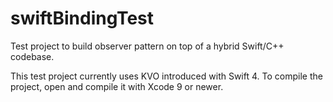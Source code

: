 # swiftBindingTest
Test project to build observer pattern on top of a hybrid Swift/C++ codebase.

This test project currently uses KVO introduced with Swift 4.  To compile the project, open and compile it with Xcode 9 or newer.

